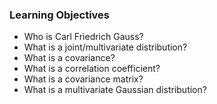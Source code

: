 ### Learning Objectives
- Who is Carl Friedrich Gauss?
- What is a joint/multivariate distribution?
- What is a covariance?
- What is a correlation coefficient?
- What is a covariance matrix?
- What is a multivariate Gaussian distribution?